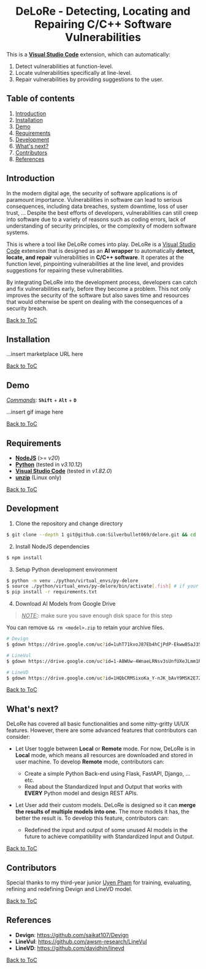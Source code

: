 

<h1 align="center">
    DeLoRe - Detecting, Locating and Repairing C/C++ Software Vulnerabilities
</h1>

This is a **[Visual Studio Code](https://github.com/Microsoft/vscode)** extension, which can automatically:
1. Detect vulnerabilities at function-level.
2. Locate vulnerabilities specifically at line-level.
3. Repair vulnerabilities by providing suggestions to the user.

## Table of contents
1. [Introduction](#introduction)
2. [Installation](#installation)
3. [Demo](#demo)
4. [Requirements](#requirements)
5. [Development](#development)
6. [What's next?](#whats-next)
7. [Contributors](#contributors)
8. [References](#references)

## Introduction
In the modern digital age, the security of software applications is of paramount importance. Vulnerabilities in software can lead to serious consequences, including data breaches, system downtime, loss of user trust, ... Despite the best efforts of developers, vulnerabilities can still creep into software due to a variety of reasons such as coding errors, lack of understanding of security principles, or the complexity of modern software systems.

This is where a tool like DeLoRe comes into play. DeLoRe is a [Visual Studio Code](https://github.com/Microsoft/vscode) extension that is designed as an **AI wrapper** to automatically **detect, locate, and repair** vulnerabilities in **C/C++ software**. It operates at the function level, pinpointing vulnerabilities at the line level, and provides suggestions for repairing these vulnerabilities.

By integrating DeLoRe into the development process, developers can catch and fix vulnerabilities early, before they become a problem. This not only improves the security of the software but also saves time and resources that would otherwise be spent on dealing with the consequences of a security breach.

[Back to ToC](#table-of-contents)

## Installation

...insert marketplace URL here

[Back to ToC](#table-of-contents)

## Demo

<u>_Commands_</u>: **`Shift`** + **`Alt`** + **`D`**

...insert gif image here

[Back to ToC](#table-of-contents)

## Requirements
- [**NodeJS**](https://nodejs.org/en/download/) (>= *v20*)
- [**Python**](https://www.python.org/downloads/) (tested in *v3.10.12*)
- [**Visual Studio Code**](https://code.visualstudio.com/download) (tested in *v1.82.0*)
- [**unzip**](https://linuxize.com/post/how-to-unzip-files-in-linux) (Linux only)

[Back to ToC](#table-of-contents)

## Development
1. Clone the repository and change directory
```sh
$ git clone --depth 1 git@github.com:Silverbullet069/delore.git && cd ./delore/delore-vscode-extension
```

2. Install NodeJS dependencies
```sh
$ npm install
```

3. Setup Python development environment
```sh
$ python -m venv ./python/virtual_envs/py-delore
$ source ./python/virtual_envs/py-delore/bin/activate[.fish] # if your terminal is Fish shell
$ pip install -r requirements.txt
```

4. Download AI Models from Google Drive

> <u>_NOTE:_</u>: make sure you save enough disk space for this step

You can remove `&& rm <model>.zip` to retain your archive files.

```sh
# Devign
$ gdown https://drive.google.com/uc?id=1uhT71kvoJ87Eb4hCjPdP-Ekww8SaJ35W && unzip devign.zip -d ./python/ai_models && rm devign.zip

# LineVul
$ gdown https://drive.google.com/uc?id=1-A8WUw-4WnaeLRNsv3sUnfUXeJLmm1RG && unzip linevul.zip -d ./python/ai_models && rm linevul.zip

# LineVD
$ gdown https://drive.google.com/uc?id=1HQbCRMSixoKa_Y-nJK_bAvY9MSK2E72O && unzip linevd.zip -d ./python/ai_models && rm linevd.zip
```

[Back to ToC](#table-of-contents)


## What's next?
DeLoRe has covered all basic functionalities and some nitty-gritty UI/UX features. However, there are some advanced features that contributors can consider:

- Let User toggle between **Local** or **Remote** mode. For now, DeLoRe is in **Local** mode, which means all resources are downloaded and stored in user machine. To develop **Remote** mode, contributors can:
    + Create a simple Python Back-end using Flask, FastAPI, Django, ... etc.
    + Read about the Standardized Input and Output that works with **EVERY** Python model and design REST APIs.
    
- Let User add their custom models. DeLoRe is designed so it can **merge the results of multiple models into one.** The more models it has, the better the result is. To develop this feature, contributors can:
    + Redefined the input and output of some unused AI models in the future to achieve compatibility with Standardized Input and Output.


[Back to ToC](#table-of-contents)

## Contributors

Special thanks to my third-year junior [Uyen Pham](https://github.com/21020419PhamTuUyen) for training, evaluating, refining and redefining Devign and LineVD model.

[Back to ToC](#table-of-contents)

## References 
- **Devign**: https://github.com/saikat107/Devign
- **LineVul**: https://github.com/awsm-research/LineVul
- **LineVD**: https://github.com/davidhin/linevd

[Back to ToC](#table-of-contents)
